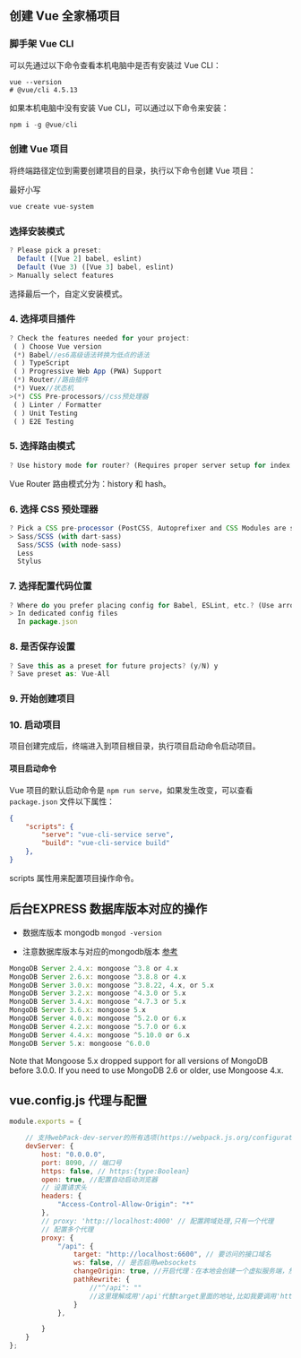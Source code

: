 ## 创建 Vue 全家桶项目

### 脚手架 Vue CLI

可以先通过以下命令查看本机电脑中是否有安装过 Vue CLI：

```
vue --version
# @vue/cli 4.5.13
```

如果本机电脑中没有安装 Vue CLI，可以通过以下命令来安装：

```js
npm i -g @vue/cli
```

###  创建 Vue 项目

将终端路径定位到需要创建项目的目录，执行以下命令创建 Vue 项目：

最好小写

```js
vue create vue-system
```

###  选择安装模式

```js
? Please pick a preset:
  Default ([Vue 2] babel, eslint)
  Default (Vue 3) ([Vue 3] babel, eslint)
> Manually select features
```

选择最后一个，自定义安装模式。

### 4. 选择项目插件

```js
? Check the features needed for your project:
 ( ) Choose Vue version
 (*) Babel//es6高级语法转换为低点的语法
 ( ) TypeScript
 ( ) Progressive Web App (PWA) Support
 (*) Router//路由插件
 (*) Vuex//状态机
>(*) CSS Pre-processors//css预处理器
 ( ) Linter / Formatter
 ( ) Unit Testing
 ( ) E2E Testing
```

### 5. 选择路由模式

```js
? Use history mode for router? (Requires proper server setup for index fallback in production) (Y/n) n
```

Vue Router 路由模式分为：history 和 hash。

### 6. 选择 CSS 预处理器

```js
? Pick a CSS pre-processor (PostCSS, Autoprefixer and CSS Modules are supported by default): 
> Sass/SCSS (with dart-sass)
  Sass/SCSS (with node-sass)
  Less
  Stylus
```

### 7. 选择配置代码位置

```js
? Where do you prefer placing config for Babel, ESLint, etc.? (Use arrow keys)> In dedicated config files  In package.json? Where do you prefer placing config for Babel, ESLint, etc.? (Use arrow keys)
> In dedicated config files
  In package.json
```

### 8. 是否保存设置

```js
? Save this as a preset for future projects? (y/N) y
? Save preset as: Vue-All
```

### 9. 开始创建项目

### 10. 启动项目

项目创建完成后，终端进入到项目根目录，执行项目启动命令启动项目。

#### 项目启动命令

Vue 项目的默认启动命令是 `npm run serve`，如果发生改变，可以查看 `package.json` 文件以下属性：

```json
{
    "scripts": {
        "serve": "vue-cli-service serve",
        "build": "vue-cli-service build"
    },
}
```

scripts 属性用来配置项目操作命令。

## 后台EXPRESS  数据库版本对应的操作

- 数据库版本 mongodb  `mongod -version`

- 注意数据库版本与对应的mongodb版本 [参考](https://mongoosejs.com/docs/compatibility.html#mongodb-server-version-compatibility)

```js
MongoDB Server 2.4.x: mongoose ^3.8 or 4.x
MongoDB Server 2.6.x: mongoose ^3.8.8 or 4.x
MongoDB Server 3.0.x: mongoose ^3.8.22, 4.x, or 5.x
MongoDB Server 3.2.x: mongoose ^4.3.0 or 5.x
MongoDB Server 3.4.x: mongoose ^4.7.3 or 5.x
MongoDB Server 3.6.x: mongoose 5.x
MongoDB Server 4.0.x: mongoose ^5.2.0 or 6.x
MongoDB Server 4.2.x: mongoose ^5.7.0 or 6.x
MongoDB Server 4.4.x: mongoose ^5.10.0 or 6.x
MongoDB Server 5.x: mongoose ^6.0.0
```

Note that Mongoose 5.x dropped support for all versions of MongoDB before 3.0.0. If you need to use MongoDB 2.6 or older, use Mongoose 4.x.

## vue.config.js 代理与配置

```js
module.exports = {

    // 支持webPack-dev-server的所有选项(https://webpack.js.org/configuration/dev-server/)
    devServer: {
        host: "0.0.0.0",
        port: 8090, // 端口号
        https: false, // https:{type:Boolean}
        open: true, //配置自动启动浏览器
        // 设置请求头
        headers: {
            "Access-Control-Allow-Origin": "*"
        },
        // proxy: 'http://localhost:4000' // 配置跨域处理,只有一个代理
        // 配置多个代理
        proxy: {
            "/api": {
                target: "http://localhost:6600", // 要访问的接口域名
                ws: false, // 是否启用websockets
                changeOrigin: true, //开启代理：在本地会创建一个虚拟服务端，然后发送请求的数据，并同时接收请求的数据，这样服务端和服务端进行数据的交互就不会有跨域问题
                pathRewrite: {
                    //"^/api": "" 
                    //这里理解成用'/api'代替target里面的地址,比如我要调用'http://40.00.100.100:3002/user/add'，直接写'/api/user/add'即可
                }
            },

        }
    }
};
```

